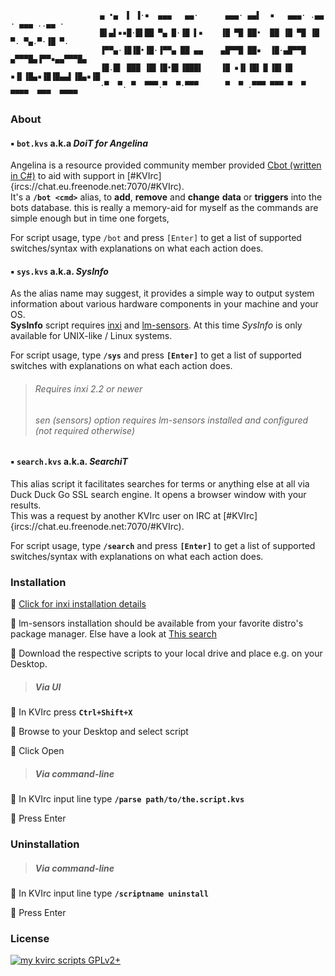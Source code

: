 ```
                    ▄ •▄  ▌ ▐·▪  ▄▄▄   ▄▄·      ▄▄▄· ▄▄▌  ▪   ▄▄▄· .▄▄ · ▄▄▄ ..▄▄ · 
                    █▌▄▌▪▪█·█▌██ ▀▄ █·▐█ ▌▪    ▐█ ▀█ ██•  ██ ▐█ ▀█ ▐█ ▀. ▀▄.▀·▐█ ▀. 
                    ▐▀▀▄·▐█▐█•▐█·▐▀▀▄ ██ ▄▄    ▄█▀▀█ ██▪  ▐█·▄█▀▀█ ▄▀▀▀█▄▐▀▀▪▄▄▀▀▀█▄
                    ▐█.█▌ ███ ▐█▌▐█•█▌▐███▌    ▐█ ▪▐▌▐█▌▐▌▐█▌▐█ ▪▐▌▐█▄▪▐█▐█▄▄▌▐█▄▪▐█
                    ·▀  ▀. ▀  ▀▀▀.▀  ▀·▀▀▀      ▀  ▀ .▀▀▀ ▀▀▀ ▀  ▀  ▀▀▀▀  ▀▀▀  ▀▀▀▀ 
```

### About

#### :black_small_square: **```bot.kvs```** a.k.a *DoiT for Angelina*

Angelina is a resource provided community member provided [Cbot (written in C#)](https://github.com/AndrioCelos/CBot) to aid with support in [#KVIrc]{ircs://chat.eu.freenode.net:7070/#KVIrc).  
It's a **```/bot <cmd>```** alias, to **add**, **remove** and **change** **data** or **triggers** into the bots database. this is really a memory-aid for myself as the commands are simple enough but in time one forgets,

For script usage, type ```/bot``` and press ```[Enter]``` to get a list of supported switches/syntax with explanations on what each action does.

#### :black_small_square: **```sys.kvs```** a.k.a. *SysInfo*

As the alias name may suggest, it provides a simple way to output system information about various hardware components in your machine and your OS.  
**SysInfo** script requires [inxi](https://github.com/smxi/inxi) and [lm-sensors](https://github.com/groeck/lm-sensors/issues/3). At this time *SysInfo* is only available for UNIX-like / Linux systems.

For script usage, type **```/sys```** and press **```[Enter]```** to get a list of supported switches with explanations on what each action does.

>###### Requires inxi 2.2 or newer  
>###### sen (sensors) option requires lm-sensors installed and configured (not required otherwise)

#### :black_small_square: **```search.kvs```** a.k.a. *SearchiT*

This alias script it facilitates searches for terms or anything else at all via Duck Duck Go SSL search engine. It opens a browser window with your results.  
This was a request by another KVIrc user on IRC at [#KVIrc]{ircs://chat.eu.freenode.net:7070/#KVIrc). 

For script usage, type **```/search```** and press **```[Enter]```** to get a list of supported switches/syntax with explanations on what each action does.

### Installation

:mans_shoe: [Click for inxi installation details](https://code.google.com/archive/p/inxi/wikis/Installation.wiki)  

:mans_shoe: lm-sensors installation should be available from your favorite distro's package manager. Else have a look at [This search](https://duckduckgo.com/?t=disconnect&x=%2Fhtml&q=install+lm-sensors&ia=web)  

:mans_shoe: Download the respective scripts to your local drive and place e.g. on your Desktop.

>##### Via UI

:mans_shoe: In KVIrc press **```Ctrl+Shift+X```**  

:mans_shoe: Browse to your Desktop and select script  

:mans_shoe: Click Open

>##### Via command-line

:mans_shoe: In KVIrc input line type **```/parse path/to/the.script.kvs```**  

:mans_shoe: Press Enter

### Uninstallation

>##### Via command-line

:mans_shoe: In KVIrc input line type **```/scriptname uninstall```**  

:mans_shoe: Press Enter

### License

[![my kvirc scripts GPLv2+](https://img.shields.io/badge/my_kvirc_scripts-GPLv2+-blue.svg)](LICENCE)
